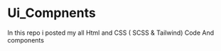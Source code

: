 # Ui_Compnents

In this repo i posted my all Html and CSS ( SCSS &amp; Tailwind) Code 
And components 
























